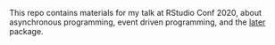 
This repo contains materials for my talk at RStudio Conf 2020, about asynchronous programming, event driven programming, and the [later](https://github.com/r-lib/later) package.

